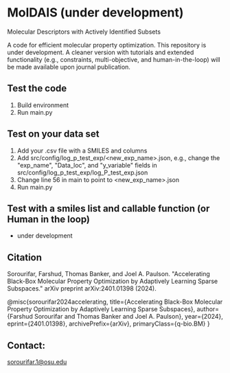 # MolDAIS (under development)
Molecular Descriptors with Actively Identified Subsets

A code for efficient molecular property optimization. This repository is under development. A cleaner version with tutorials and extended functionality (e.g., constraints, multi-objective, and human-in-the-loop) will be made available upon journal publication. 



## Test the code 
1. Build environment 
2. Run main.py

## Test on your data set
1. Add your <data>.csv file with a SMILES and <property> columns
2. Add src/config/log_p_test_exp/<new_exp_name>.json, e.g., change the "exp_name", "Data_loc", and "y_variable" fields in src/config/log_p_test_exp/log_P_test_exp.json
3. Change line 56 in main to point to <new_exp_name>.json
4. Run main.py


## Test with a smiles list and callable function (or Human in the loop)
- under development


## Citation

Sorourifar, Farshud, Thomas Banker, and Joel A. Paulson. "Accelerating Black-Box Molecular Property Optimization by Adaptively Learning Sparse Subspaces." arXiv preprint arXiv:2401.01398 (2024).

@misc{sorourifar2024accelerating,
      title={Accelerating Black-Box Molecular Property Optimization by Adaptively Learning Sparse Subspaces}, 
      author={Farshud Sorourifar and Thomas Banker and Joel A. Paulson},
      year={2024},
      eprint={2401.01398},
      archivePrefix={arXiv},
      primaryClass={q-bio.BM}
}

## Contact: 
sorourifar.1@osu.edu
